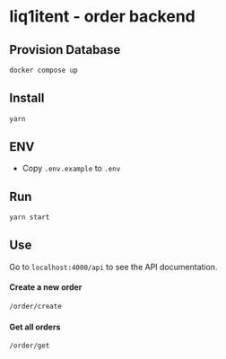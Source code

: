 # liq1itent - order backend

## Provision Database
```bash
docker compose up
```

## Install
```ts
yarn
```

## ENV
- Copy `.env.example` to `.env`

## Run
```ts
yarn start
```

## Use

Go to `localhost:4000/api` to see the API documentation.

#### Create a new order
```bash
/order/create
```

#### Get all orders
```bash
/order/get
```
